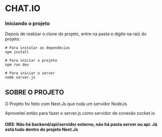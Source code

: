 # CHAT.IO

### Iniciando o projeto

Depois de realizar o clone do projeto, entre na pasta e digite na raíz do projeto: 

```
# Para instalar as dependecias
npm install 

# Para iniciar o projeto
npm run dev

# Para iniciar o server
node server.js

```

## SOBRE O PROJETO

O Projeto foi feito com Next.Js que roda um servidor NodeJs.

Aproveitei então para fazer o server.js como servidor de conexão socket.io

#### OBS: Não há backend/api/servidor externo, não há pasta server ou api. Já está tudo dentro do projeto Next.Js
